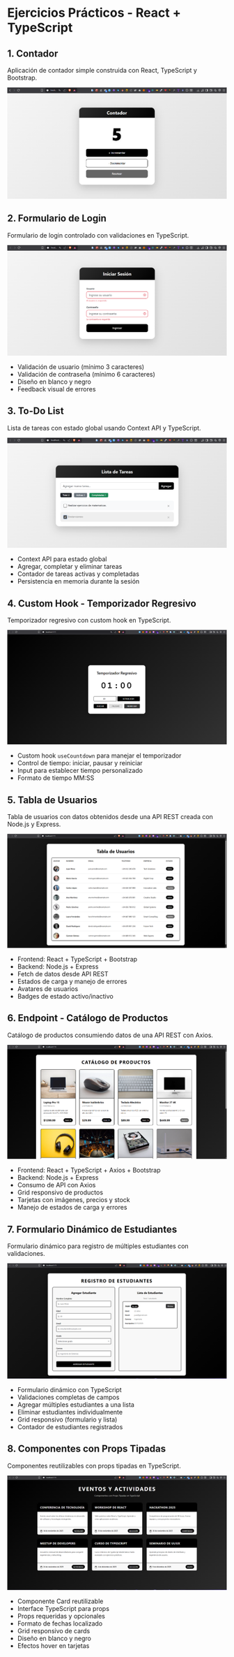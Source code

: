 # Ejercicios Prácticos - React + TypeScript

## 1. Contador

Aplicación de contador simple construida con React, TypeScript y Bootstrap.

![Contador](./contador/src/assets/img/contador.png)

## 2. Formulario de Login

Formulario de login controlado con validaciones en TypeScript.

![Formulario](./formulario/src/assets/img/formulario.png)

- Validación de usuario (mínimo 3 caracteres)
- Validación de contraseña (mínimo 6 caracteres)
- Diseño en blanco y negro
- Feedback visual de errores

## 3. To-Do List

Lista de tareas con estado global usando Context API y TypeScript.

![To-Do List](./todo-list/src/assets/img/todolist.png)

- Context API para estado global
- Agregar, completar y eliminar tareas
- Contador de tareas activas y completadas
- Persistencia en memoria durante la sesión

## 4. Custom Hook - Temporizador Regresivo

Temporizador regresivo con custom hook en TypeScript.

![Custom Hook](./custom-hook/src/assets/img/customhook.png)

- Custom hook `useCountdown` para manejar el temporizador
- Control de tiempo: iniciar, pausar y reiniciar
- Input para establecer tiempo personalizado
- Formato de tiempo MM:SS

## 5. Tabla de Usuarios

Tabla de usuarios con datos obtenidos desde una API REST creada con Node.js y Express.

![Tabla de Usuarios](./tabla/src/assets/img/tabla.png)

- Frontend: React + TypeScript + Bootstrap
- Backend: Node.js + Express
- Fetch de datos desde API REST
- Estados de carga y manejo de errores
- Avatares de usuarios
- Badges de estado activo/inactivo

## 6. Endpoint - Catálogo de Productos

Catálogo de productos consumiendo datos de una API REST con Axios.

![Endpoint](./endpoint/src/assets/img/endpoint.png)

- Frontend: React + TypeScript + Axios + Bootstrap
- Backend: Node.js + Express
- Consumo de API con Axios
- Grid responsivo de productos
- Tarjetas con imágenes, precios y stock
- Manejo de estados de carga y errores

## 7. Formulario Dinámico de Estudiantes

Formulario dinámico para registro de múltiples estudiantes con validaciones.

![Formulario Estudiantes](./formulario-estudiantes/src/assets/img/formulario-estudiantes.png)

- Formulario dinámico con TypeScript
- Validaciones completas de campos
- Agregar múltiples estudiantes a una lista
- Eliminar estudiantes individualmente
- Grid responsivo (formulario y lista)
- Contador de estudiantes registrados

## 8. Componentes con Props Tipadas

Componentes reutilizables con props tipadas en TypeScript.

![Props Tipadas](./componentes-props/src/assets/img/props.png)

- Componente Card reutilizable
- Interface TypeScript para props
- Props requeridas y opcionales
- Formato de fechas localizado
- Grid responsivo de cards
- Diseño en blanco y negro
- Efectos hover en tarjetas

